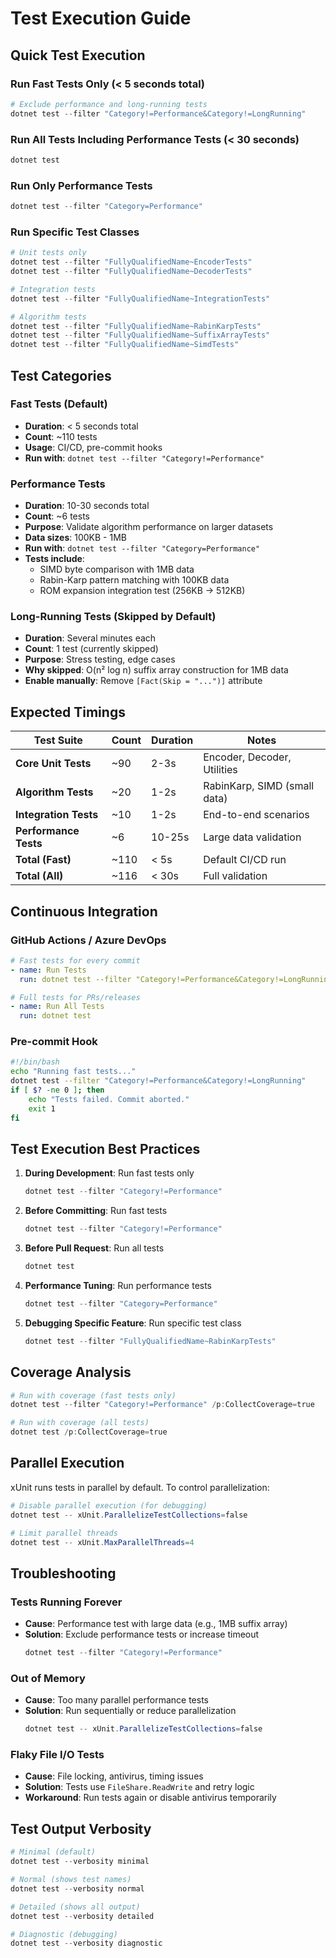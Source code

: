 # Test Execution Guide

## Quick Test Execution

### Run Fast Tests Only (< 5 seconds total)
```powershell
# Exclude performance and long-running tests
dotnet test --filter "Category!=Performance&Category!=LongRunning"
```

### Run All Tests Including Performance Tests (< 30 seconds)
```powershell
dotnet test
```

### Run Only Performance Tests
```powershell
dotnet test --filter "Category=Performance"
```

### Run Specific Test Classes
```powershell
# Unit tests only
dotnet test --filter "FullyQualifiedName~EncoderTests"
dotnet test --filter "FullyQualifiedName~DecoderTests"

# Integration tests
dotnet test --filter "FullyQualifiedName~IntegrationTests"

# Algorithm tests
dotnet test --filter "FullyQualifiedName~RabinKarpTests"
dotnet test --filter "FullyQualifiedName~SuffixArrayTests"
dotnet test --filter "FullyQualifiedName~SimdTests"
```

## Test Categories

### Fast Tests (Default)
- **Duration**: < 5 seconds total
- **Count**: ~110 tests
- **Usage**: CI/CD, pre-commit hooks
- **Run with**: `dotnet test --filter "Category!=Performance"`

### Performance Tests
- **Duration**: 10-30 seconds total
- **Count**: ~6 tests
- **Purpose**: Validate algorithm performance on larger datasets
- **Data sizes**: 100KB - 1MB
- **Run with**: `dotnet test --filter "Category=Performance"`
- **Tests include**:
  - SIMD byte comparison with 1MB data
  - Rabin-Karp pattern matching with 100KB data
  - ROM expansion integration test (256KB → 512KB)

### Long-Running Tests (Skipped by Default)
- **Duration**: Several minutes each
- **Count**: 1 test (currently skipped)
- **Purpose**: Stress testing, edge cases
- **Why skipped**: O(n² log n) suffix array construction for 1MB data
- **Enable manually**: Remove `[Fact(Skip = "...")]` attribute

## Expected Timings

| Test Suite | Count | Duration | Notes |
|------------|-------|----------|-------|
| **Core Unit Tests** | ~90 | 2-3s | Encoder, Decoder, Utilities |
| **Algorithm Tests** | ~20 | 1-2s | RabinKarp, SIMD (small data) |
| **Integration Tests** | ~10 | 1-2s | End-to-end scenarios |
| **Performance Tests** | ~6 | 10-25s | Large data validation |
| **Total (Fast)** | ~110 | < 5s | Default CI/CD run |
| **Total (All)** | ~116 | < 30s | Full validation |

## Continuous Integration

### GitHub Actions / Azure DevOps
```yaml
# Fast tests for every commit
- name: Run Tests
  run: dotnet test --filter "Category!=Performance&Category!=LongRunning"

# Full tests for PRs/releases
- name: Run All Tests
  run: dotnet test
```

### Pre-commit Hook
```bash
#!/bin/bash
echo "Running fast tests..."
dotnet test --filter "Category!=Performance&Category!=LongRunning"
if [ $? -ne 0 ]; then
    echo "Tests failed. Commit aborted."
    exit 1
fi
```

## Test Execution Best Practices

1. **During Development**: Run fast tests only
   ```powershell
   dotnet test --filter "Category!=Performance"
   ```

2. **Before Committing**: Run fast tests
   ```powershell
   dotnet test --filter "Category!=Performance"
   ```

3. **Before Pull Request**: Run all tests
   ```powershell
   dotnet test
   ```

4. **Performance Tuning**: Run performance tests
   ```powershell
   dotnet test --filter "Category=Performance"
   ```

5. **Debugging Specific Feature**: Run specific test class
   ```powershell
   dotnet test --filter "FullyQualifiedName~RabinKarpTests"
   ```

## Coverage Analysis

```powershell
# Run with coverage (fast tests only)
dotnet test --filter "Category!=Performance" /p:CollectCoverage=true

# Run with coverage (all tests)
dotnet test /p:CollectCoverage=true
```

## Parallel Execution

xUnit runs tests in parallel by default. To control parallelization:

```powershell
# Disable parallel execution (for debugging)
dotnet test -- xUnit.ParallelizeTestCollections=false

# Limit parallel threads
dotnet test -- xUnit.MaxParallelThreads=4
```

## Troubleshooting

### Tests Running Forever
- **Cause**: Performance test with large data (e.g., 1MB suffix array)
- **Solution**: Exclude performance tests or increase timeout
  ```powershell
  dotnet test --filter "Category!=Performance"
  ```

### Out of Memory
- **Cause**: Too many parallel performance tests
- **Solution**: Run sequentially or reduce parallelization
  ```powershell
  dotnet test -- xUnit.ParallelizeTestCollections=false
  ```

### Flaky File I/O Tests
- **Cause**: File locking, antivirus, timing issues
- **Solution**: Tests use `FileShare.ReadWrite` and retry logic
- **Workaround**: Run tests again or disable antivirus temporarily

## Test Output Verbosity

```powershell
# Minimal (default)
dotnet test --verbosity minimal

# Normal (shows test names)
dotnet test --verbosity normal

# Detailed (shows all output)
dotnet test --verbosity detailed

# Diagnostic (debugging)
dotnet test --verbosity diagnostic
```

